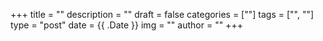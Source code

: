 +++
title = ""
description = ""
draft = false
categories = [""]
tags = ["", ""]
type = "post"
date = {{ .Date }}
img = ""
author = ""
+++